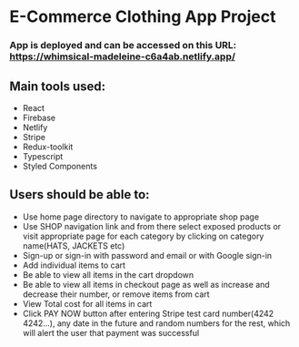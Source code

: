 # E-Commerce Clothing App Project

### App is deployed and can be accessed on this URL: https://whimsical-madeleine-c6a4ab.netlify.app/


## Main tools used: 
+ React
+ Firebase 
+ Netlify 
+ Stripe
+ Redux-toolkit
+ Typescript
+ Styled Components

## Users should be able to:

+ Use home page directory to navigate to appropriate shop page
+ Use SHOP navigation link and from there select exposed products or visit appropriate page for each category by clicking on category name(HATS, JACKETS etc)
+ Sign-up or sign-in with password and email or with Google sign-in
+ Add individual items to cart
+ Be able to view all items in the cart dropdown
+ Be able to view all items in checkout page as well as increase and decrease their number, or remove items from cart
+ View Total cost for all items in cart
+ Click PAY NOW button after entering Stripe test card number(4242 4242...), any date in the future and random numbers for the rest, which will alert the user that payment was successful

